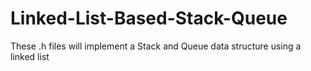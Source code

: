 # Linked-List-Based-Stack-Queue
These .h files will implement a Stack and Queue data structure using a linked list 
